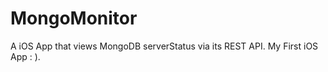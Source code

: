 MongoMonitor
==========

A iOS App that views MongoDB serverStatus via its REST API. My First iOS App : ).
